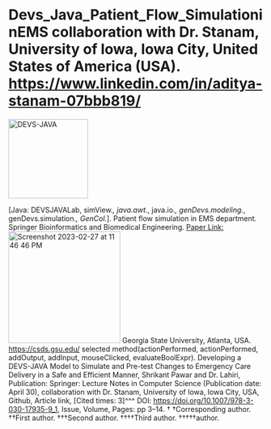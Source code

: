# Devs_Java_Patient_Flow_SimulationinEMS collaboration with Dr. Stanam, University of Iowa, Iowa City, United States of America (USA). https://www.linkedin.com/in/aditya-stanam-07bbb819/
<img width="157" alt="DEVS-JAVA " src="https://github.com/spawar2/Devs_Java_Patient_Flow_SimulationinEMS/assets/25118302/c042be16-a604-41a6-aa97-ac59a060ce6f">

[Java: DEVSJAVALab, simView.*, java.awt.*, java.io.*, genDevs.modeling.*, genDevs.simulation.*, GenCol.*].
Patient flow simulation in EMS department.
Springer Bioinformatics and Biomedical Engineering. [Paper Link:](https://link.springer.com/chapter/10.1007%2F978-3-030-17935-9_1)
<img width="221" alt="Screenshot 2023-02-27 at 11 46 46 PM" src="https://user-images.githubusercontent.com/25118302/221758182-523254d5-8915-4613-bb38-636388918d99.png">
Georgia State University, Atlanta, USA.
https://csds.gsu.edu/
selected method(actionPerformed, actionPerformed, addOutput, addInput, mouseClicked, evaluateBoolExpr).
Developing a DEVS-JAVA Model to Simulate and Pre-test Changes to Emergency Care Delivery in a Safe and Efficient Manner, Shrikant Pawar and Dr. Lahiri, Publication: Springer: Lecture Notes in Computer Science (Publication date: April 30), collaboration with Dr. Stanam, University of Iowa, Iowa City, USA, Github, Article link, [Cited times: 3]^^^ DOI: https://doi.org/10.1007/978-3-030-17935-9_1, Issue, Volume, Pages: pp 3–14.
†
†Corresponding author. ††First author. †††Second author. ††††Third author. †††††author.
